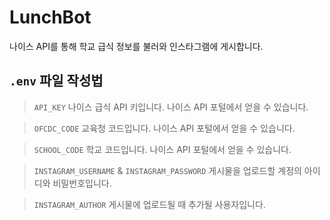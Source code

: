 # LunchBot
나이스 API를 통해 학교 급식 정보를 불러와 인스타그램에 게시합니다.

## `.env` 파일 작성법
> `API_KEY`
나이스 급식 API 키입니다. 나이스 API 포털에서 얻을 수 있습니다.

> `OFCDC_CODE`
교육청 코드입니다. 나이스 API 포털에서 얻을 수 있습니다.

> `SCHOOL_CODE`
학교 코드입니다. 나이스 API 포털에서 얻을 수 있습니다.

> `INSTAGRAM_USERNAME` & `INSTAGRAM_PASSWORD`
게시물을 업로드할 계정의 아이디와 비밀번호입니다.

> `INSTAGRAM_AUTHOR`
게시물에 업로드될 때 추가될 사용자입니다.
